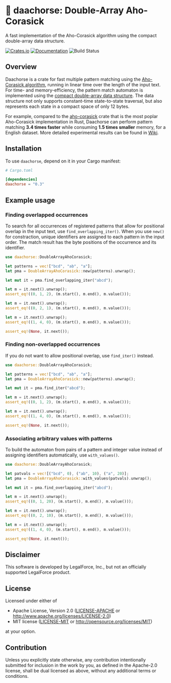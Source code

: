 # 🐎 daachorse: Double-Array Aho-Corasick

A fast implementation of the Aho-Corasick algorithm using the compact double-array data structure.

[![Crates.io](https://img.shields.io/crates/v/daachorse)](https://crates.io/crates/daachorse)
[![Documentation](https://docs.rs/daachorse/badge.svg)](https://docs.rs/daachorse)
![Build Status](https://github.com/legalforce-research/daachorse/actions/workflows/rust.yml/badge.svg)

## Overview

Daachorse is a crate for fast multiple pattern matching using
the [Aho-Corasick algorithm](https://dl.acm.org/doi/10.1145/360825.360855),
running in linear time over the length of the input text.
For time- and memory-efficiency, the pattern match automaton is implemented using
the [compact double-array data structure](https://doi.org/10.1016/j.ipm.2006.04.004).
The data structure not only supports constant-time state-to-state traversal,
but also represents each state in a compact space of only 12 bytes.

For example, compared to the [aho-corasick](https://github.com/BurntSushi/aho-corasick) crate
that is the most poplar Aho-Corasick implementation in Rust,
Daachorse can perform pattern matching **3.4 times faster**
while consuming **1.5 times smaller** memory, for a English dataset.
More detailed experimental results can be found in
[Wiki](https://github.com/legalforce-research/daachorse/wiki).

## Installation

To use `daachorse`, depend on it in your Cargo manifest:

```toml
# Cargo.toml

[dependencies]
daachorse = "0.3"
```

## Example usage

### Finding overlapped occurrences

To search for all occurrences of registered patterns
that allow for positional overlap in the input text,
use `find_overlapping_iter()`. When you use `new()` for constraction,
unique identifiers are assigned to each pattern in the input order.
The match result has the byte positions of the occurrence and its identifier.

```rust
use daachorse::DoubleArrayAhoCorasick;

let patterns = vec!["bcd", "ab", "a"];
let pma = DoubleArrayAhoCorasick::new(patterns).unwrap();

let mut it = pma.find_overlapping_iter("abcd");

let m = it.next().unwrap();
assert_eq!((0, 1, 2), (m.start(), m.end(), m.value()));

let m = it.next().unwrap();
assert_eq!((0, 2, 1), (m.start(), m.end(), m.value()));

let m = it.next().unwrap();
assert_eq!((1, 4, 0), (m.start(), m.end(), m.value()));

assert_eq!(None, it.next());
```

### Finding non-overlapped occurrences

If you do not want to allow positional overlap, use `find_iter()` instead.

```rust
use daachorse::DoubleArrayAhoCorasick;

let patterns = vec!["bcd", "ab", "a"];
let pma = DoubleArrayAhoCorasick::new(patterns).unwrap();

let mut it = pma.find_iter("abcd");

let m = it.next().unwrap();
assert_eq!((0, 1, 2), (m.start(), m.end(), m.value()));

let m = it.next().unwrap();
assert_eq!((1, 4, 0), (m.start(), m.end(), m.value()));

assert_eq!(None, it.next());
```

### Associating arbitrary values with patterns

To build the automaton from pairs of a pattern and integer value instead of assigning
identifiers automatically, use `with_values()`.

```rust
use daachorse::DoubleArrayAhoCorasick;

let patvals = vec![("bcd", 0), ("ab", 10), ("a", 20)];
let pma = DoubleArrayAhoCorasick::with_values(patvals).unwrap();

let mut it = pma.find_overlapping_iter("abcd");

let m = it.next().unwrap();
assert_eq!((0, 1, 20), (m.start(), m.end(), m.value()));

let m = it.next().unwrap();
assert_eq!((0, 2, 10), (m.start(), m.end(), m.value()));

let m = it.next().unwrap();
assert_eq!((1, 4, 0), (m.start(), m.end(), m.value()));

assert_eq!(None, it.next());
```


## Disclaimer

This software is developed by LegalForce, Inc.,
but not an officially supported LegalForce product.

## License

Licensed under either of

 * Apache License, Version 2.0
   ([LICENSE-APACHE](LICENSE-APACHE) or http://www.apache.org/licenses/LICENSE-2.0)
 * MIT license
   ([LICENSE-MIT](LICENSE-MIT) or http://opensource.org/licenses/MIT)

at your option.

## Contribution

Unless you explicitly state otherwise, any contribution intentionally submitted
for inclusion in the work by you, as defined in the Apache-2.0 license, shall be
dual licensed as above, without any additional terms or conditions.
